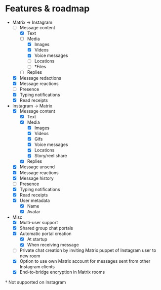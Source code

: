 # Features & roadmap

* Matrix → Instagram
  * [ ] Message content
    * [x] Text
    * [ ] Media
      * [x] Images
      * [x] Videos
      * [x] Voice messages
      * [ ] Locations
      * [ ] †Files
    * [ ] Replies
  * [x] Message redactions
  * [x] Message reactions
  * [ ] Presence
  * [x] Typing notifications
  * [x] Read receipts
* Instagram → Matrix
  * [x] Message content
    * [x] Text
    * [x] Media
      * [x] Images
      * [x] Videos
      * [x] Gifs
      * [x] Voice messages
      * [x] Locations
      * [x] Story/reel share
    * [x] Replies
  * [x] Message unsend
  * [x] Message reactions
  * [x] Message history
  * [ ] Presence
  * [x] Typing notifications
  * [x] Read receipts
  * [x] User metadata
    * [x] Name
    * [x] Avatar
* Misc
  * [x] Multi-user support
  * [x] Shared group chat portals
  * [x] Automatic portal creation
    * [x] At startup
    * [x] When receiving message
  * [ ] Private chat creation by inviting Matrix puppet of Instagram user to new room
  * [x] Option to use own Matrix account for messages sent from other Instagram clients
  * [x] End-to-bridge encryption in Matrix rooms

† Not supported on Instagram
